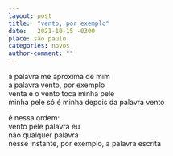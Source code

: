 ```yaml
---
layout: post
title:  "vento, por exemplo"
date:   2021-10-15 -0300
place: são paulo
categories: novos
author-comment: ""
---
```


a palavra me aproxima de mim  
a palavra vento, por exemplo  
venta e o vento toca minha pele  
minha pele só é minha
depois da palavra vento  

é nessa ordem:  
vento  pele  palavra  eu  
não qualquer palavra  
nesse instante, por exemplo,
a palavra escrita  
